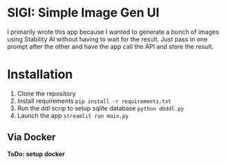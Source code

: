 # SIGI: Simple Image Gen UI

I primarily wrote this app because I wanted to generate a bunch of images using Stability AI without having to wait for the result.
Just pass in one prompt after the other and have the app call the API and store the result.

# Installation

1. Clone the repository
2. Install requirements
`pip install -r requirements.txt`
3. Run the ddl scrip to setup sqlite database
`python dbddl.py`
4. Launch the app
`streamlit run main.py`

## Via Docker

**ToDo: setup docker** 
